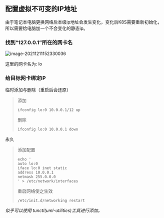 ## 配置虚拟不可变的IP地址

由于笔记本电脑更换网络后本级ip地址会发生变化，变化后K8S需要重新初始化，所以需要给电脑加一个不会变化的静态ip。

### 找到“127.0.0.1”所在的网卡名

![image-20211211152330036](/home/laeni/.config/Typora/typora-user-images/image-20211211152330036.png)

这里的网卡名为: lo

### 给目标网卡绑定IP

临时添加与删除（重启后会还原）

> 添加
>
> `ifconfig lo:0 10.0.0.1/12 up`
>
> 删除
>
> `ifconfig lo:0 10.0.0.1 down`

永久

> 添加配置
>
> ```
> echo '
> auto lo:0
> iface lo:0 inet static
> address 10.0.0.1
> netmask 255.0.0.0
> ' > /etc/network/interfaces
> ```
>
> 重启网络使之生效
>
> `/etc/init.d/networking restart`

*似乎可以使用 tunctl(uml-utilities)工具进行添加。*

